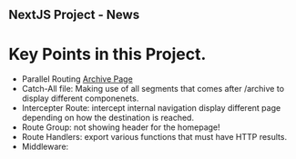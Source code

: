 ## NextJS Project - News

# Key Points in this Project.
* Parallel Routing [Archive Page]("/archive/")
* Catch-All file: Making use of all segments that comes after /archive to display different componenets.
* Intercepter Route: intercept internal navigation display different page depending on how the destination is reached.
* Route Group: not showing header for the homepage!
* Route Handlers: export various functions that must have HTTP results.
* Middleware:
